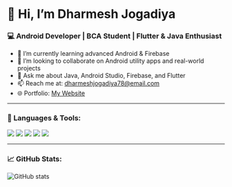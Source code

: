 # 👋 Hi, I’m Dharmesh Jogadiya

### 💻 Android Developer | BCA Student | Flutter & Java Enthusiast

- 🌱 I’m currently learning advanced Android & Firebase
- 👯 I’m looking to collaborate on Android utility apps and real-world projects
- 💬 Ask me about Java, Android Studio, Firebase, and Flutter
- 📫 Reach me at: dharmeshjogadiya78@email.com
- 🌐 Portfolio: [My Website]((https://dharmeshjogadiya.github.io/portfolio/))

---

### 🧰 Languages & Tools:
<p>
  <img src="https://img.shields.io/badge/Java-ED8B00?style=for-the-badge&logo=java&logoColor=white"/>
  <img src="https://img.shields.io/badge/Kotlin-7F52FF?style=for-the-badge&logo=kotlin&logoColor=white"/>
  <img src="https://img.shields.io/badge/Flutter-02569B?style=for-the-badge&logo=flutter&logoColor=white"/>
  <img src="https://img.shields.io/badge/Firebase-FFCA28?style=for-the-badge&logo=firebase&logoColor=black"/>
  <img src="https://img.shields.io/badge/Android-3DDC84?style=for-the-badge&logo=android&logoColor=white"/>
</p>

---

### 📈 GitHub Stats:
![GitHub stats](https://github-readme-stats.vercel.app/api?username=DharmeshJogadiya&show_icons=true&theme=radical)
